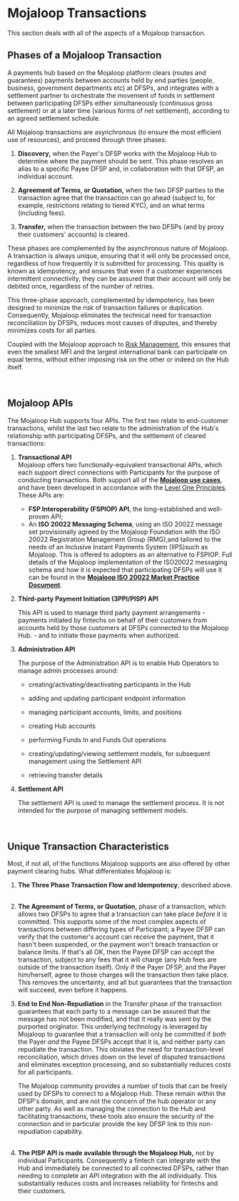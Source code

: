 
# Mojaloop Transactions
This section deals with all of the aspects of a Mojaloop transaction.

## Phases of a Mojaloop Transaction

A payments hub based on the Mojaloop platform clears (routes and guarantees) payments between accounts held by end parties (people, business,
government departments etc) at DFSPs, and integrates with a settlement
partner to orchestrate the movement of funds in settlement between
participating DFSPs either simultaneously (continuous gross settlement) or at a later time (various forms of net settlement), according to an agreed settlement
schedule.

All Mojaloop transactions are asynchronous (to ensure the most efficient
use of resources), and proceed through three phases:

1.  **Discovery,** when the Payer's DFSP works with the Mojaloop Hub to determine where the payment should be sent. This phase resolves an alias to a specific Payee DFSP and, in collaboration with that DFSP, an individual account.
 &nbsp;
2.  **Agreement of Terms, or Quotation,** when the two DFSP parties to the transaction agree that the transaction can go ahead (subject to, for example, restrictions relating to tiered KYC), and on what terms (including fees).
 &nbsp;

3.  **Transfer,** when the transaction between the two DFSPs (and by proxy their customers' accounts) is cleared.
&nbsp;

These phases are complemented by the asynchronous nature of Mojaloop. A transaction is always unique, ensuring that it will only be processed once, regardless of how frequently it is submitted for processing. This quality is known as idempotency, and ensures that even if a customer experiences intermittent connectivity, they can be assured that their account will only be debited once, regardless of the number of retries.

This three-phase approach, complemented by idempotency, has been designed to minimize the risk of transaction failures or duplication. Consequently, Mojaloop eliminates the technical need for transaction reconciliation by DFSPs, reduces most causes of disputes, and thereby minimizes costs for all parties. 

Coupled with the Mojaloop approach to [Risk Management](./risk.md), this ensures that even the smallest MFI and the largest international bank can participate on equal terms, without either imposing risk on the other or indeed on the Hub itself.

&nbsp;
## Mojaloop APIs

The Mojaloop Hub supports four APIs. The first two relate to end-customer transactions, whilst the last two relate to the administration of the Hub's relationship with participating DFSPs, and the settlement of cleared transactions:

1. **Transactional API**    
Mojaloop offers two functionally-equivalent transactional APIs, which each support direct connections with Participants for the purpose of conducting transactions. Both support all of the [**Mojaloop use cases**](./use-cases.md), and have been developed in accordance with the [Level One Principles](https://www.leveloneproject.org/project_guide/level-one-project-design-principles/). These APIs are:
    - **FSP Interoperability (FSPIOP) API**, the long-established and well-proven API;
&nbsp;
    - An **ISO 20022 Messaging Schema**, using an ISO 20022 message set provisionally agreed by the Mojaloop Foundation with the ISO 20022 Registration Management Group (RMG),and tailored to the needs of an Inclusive Instant Payments System (IIPS)such as Mojaloop. This is offered to adopters as an alternative to FSPIOP. Full details of the Mojaloop implementation of the ISO20022 messaging schema and how it is expected that participating DFSPs will use it can be found in the [**Mojaloop ISO 20022 Market Practice Document**](./Iso20022/MarketPracticeDocument.html).
	
2.  **Third-party Payment Initiation (3PPI/PISP) API**

	This API is used to manage third party payment arrangements - payments initiated by fintechs on behalf of their customers from accounts held by those customers at DFSPs connected to the Mojaloop Hub. - and to initiate those payments when authorized.


3.  **Administration API**

	The purpose of the Administration API is to enable Hub Operators to manage admin processes around:

	-   creating/activating/deactivating participants in the Hub

	-   adding and updating participant endpoint information

	-   managing participant accounts, limits, and positions

	-   creating Hub accounts

	-   performing Funds In and Funds Out operations

	-   creating/updating/viewing settlement models, for subsequent management using the Settlement API

	-   retrieving transfer details

4.  **Settlement API**

	The settlement API is used to manage the settlement process. It is not intended for the purpose of managing settlement models.

&nbsp;

## Unique Transaction Characteristics

Most, if not all, of the functions Mojaloop supports are also offered by
other payment clearing hubs. What differentiates Mojaloop is:

1.  **The Three Phase Transaction Flow and Idempotency**, described above.   &nbsp;
2.  **The Agreement of Terms, or Quotation,** phase of a transaction,
    which allows two DFSPs to agree that a transaction can take place
    *before* it is committed. This supports some of the most complex
    aspects of transactions between differing types of Participant; a
    Payee DFSP can verify that the customer's account can receive the
    payment, that it hasn't been suspended, or the payment won't breach
    transaction or balance limits. If that's all OK, then the Payee DFSP
    can accept the transaction, subject to any fees that it will charge
    (any Hub fees are outside of the transaction itself). Only if the
    Payer DFSP, and the Payer him/herself, agree to those charges will
    the transaction then take place. This removes the uncertainty, and
    all but guarantees that the transaction will succeed, even before it
    happens.
    &nbsp;
3.  **End to End Non-Repudiation** in the Transfer phase of the
    transaction guarantees that each party to a message can be assured
    that the message has not been modified, and that it really was sent
    by the purported originator. This underlying technology is leveraged
    by Mojaloop to guarantee that a transaction will only be committed
    if *both* the Payer *and* the Payee DFSPs accept that it is, and
    neither party can repudiate the transaction. This obviates the need
    for transaction-level reconciliation, which drives down on the level
    of disputed transactions and eliminates exception processing, and so
    substantially reduces costs for all participants.

	The Mojaloop community provides a number of tools that can be freely used by DFSPs to connect to a Mojaloop Hub. These remain within the DFSP's domain, and are not the concern of the hub operator or any other party. As well as managing the connection to the Hub and facilitating transactions, these tools also ensure the security of the connection and in particular provide the key DFSP link to this non-repudiation capability.  
	&nbsp;
4.  **The PISP API is made available through the Mojaloop Hub,** not by
    individual Participants. Consequently a fintech can integrate with
    the Hub and immediately be connected to all connected DFSPs, rather
    than needing to complete an API integration with the all
    individually. This substantially reduces costs and increases
    reliability for fintechs and their customers.
    